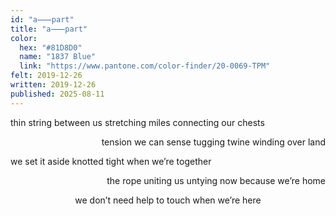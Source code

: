 ```yaml
---
id: "a⸺part"
title: "a⸺part"
color:
  hex: "#81D8D0"
  name: "1837 Blue"
  link: "https://www.pantone.com/color-finder/20-0069-TPM"
felt: 2019-12-26
written: 2019-12-26
published: 2025-08-11
---
```


thin string between us
stretching miles
connecting our chests

<p style="text-align: right;">
tension we can sense
tugging twine
winding over land
</p>

we set it aside
knotted tight
when we’re together

<p style="text-align: right;">
the rope uniting us
untying now
because we’re home
</p>

<p style="text-align: center;">
we don’t need help
to touch
when we’re here
</p>
